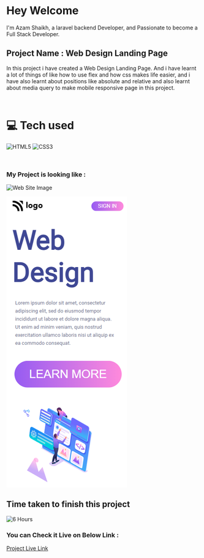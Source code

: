 # Hey Welcome 

I'm Azam Shaikh, a laravel backend Developer, and Passionate to become a Full Stack Developer.

## Project Name : **Web Design Landing Page**

In this project i have created a Web Design Landing Page. And i have learnt a lot of things of like how to use flex and how css makes life easier, and i have also learnt about positions like absolute and relative and also learnt about media query to make mobile responsive page in this project.

</br>

# 💻 Tech used
![HTML5](https://img.shields.io/badge/html5-%23E34F26.svg?style=for-the-badge&logo=html5&logoColor=white) ![CSS3](https://img.shields.io/badge/css3-%231572B6.svg?style=for-the-badge&logo=css3&logoColor=white)

</br>

### My Project is looking like :

![Web Site Image](./screenshot/web-design-landing-pag.png)

![Web Site Mobile View Image](./screenshot/web-design-landing-page-mobile.png)

## Time taken to finish this project

![6 Hours](https://img.shields.io/badge/-6%20Hours-orange)

### You can Check it Live on Below Link :

[Project Live Link](https://azam-web-design-landing-page.netlify.app/)
